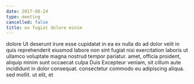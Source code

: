 ```yaml
---
date: 2017-08-24
type: meeting
cancelled: false
title: ex fugiat dolore minim
---
```

dolore Ut deserunt irure esse cupidatat in ea ex nulla do ad dolor velit in quis reprehenderit eiusmod labore non sint fugiat nisi exercitation laboris ut ullamco voluptate magna nostrud tempor pariatur. amet, officia proident, aliquip minim sunt occaecat culpa Duis Excepteur veniam, sit cillum aute incididunt in dolor consequat. consectetur commodo eu adipiscing aliqua. sed mollit. ut elit, et